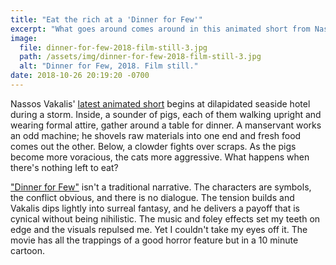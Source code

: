 ```yaml
---
title: "Eat the rich at a 'Dinner for Few'"
excerpt: "What goes around comes around in this animated short from Nassos Vakalis."
image:
  file: dinner-for-few-2018-film-still-3.jpg
  path: /assets/img/dinner-for-few-2018-film-still-3.jpg
  alt: "Dinner for Few, 2018. Film still."
date: 2018-10-26 20:19:20 -0700
---
```


Nassos Vakalis' [latest animated short](https://www.itsnicethat.com/articles/nassos-vakalis-dinner-for-few-animation-190918) begins at dilapidated seaside hotel during a storm. Inside, a sounder of pigs, each of them walking upright and wearing formal attire, gather around a table for dinner. A manservant works an odd machine; he shovels raw materials into one end and fresh food comes out the other. Below, a clowder fights over scraps. As the pigs become more voracious, the cats more aggressive. What happens when there's nothing left to eat?

["Dinner for Few"](http://www.dinnerforfew.com/) isn't a traditional narrative. The characters are symbols, the conflict obvious, and there is no dialogue. The tension builds and Vakalis dips lightly into surreal fantasy, and he delivers a payoff that is cynical without being nihilistic. The music and foley effects set my teeth on edge and the visuals repulsed me. Yet I couldn't take my eyes off it. The movie has all the trappings of a good horror feature but in a 10 minute cartoon.
